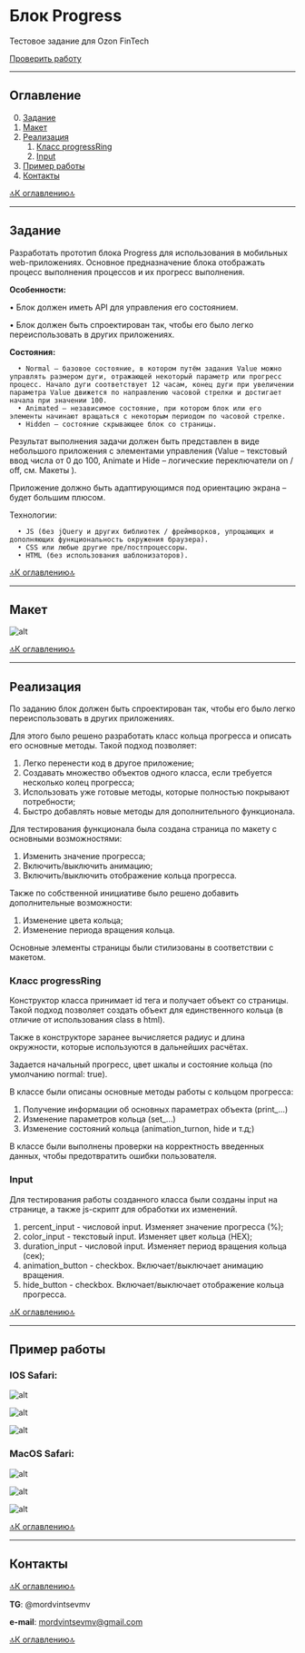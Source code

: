 # Блок Progress
Тестовое задание для Ozon FinTech

<a href="https://mordvintsevmv.github.io/progressPage/" target="_blank">Проверить работу</a>

---

## <a name="content">Оглавление</a>

0. [Задание](#task)
1. [Макет](#layout)
2. [Реализация](#realization)
   1. [Класс progressRing](#realization_class)
   2. [Input](#realization_input)
3. [Пример работы](#test)
4. [Контакты](#contacts)


[🔝К оглавлению🔝](#content)

---

## <a name="task">Задание</a>

Разработать прототип блока Progress для использования в мобильных web-приложениях. Основное предназначение блока отображать процесс выполнения процессов и их прогресс выполнения.

__Особенности:__

• Блок должен иметь API для управления его состоянием.

• Блок должен быть спроектирован так, чтобы его было легко переиспользовать в
других приложениях.

__Состояния:__

      • Normal – базовое состояние, в котором путём задания Value можно управлять размером дуги, отражающей некоторый параметр или прогресс процесс. Начало дуги соответствует 12 часам, конец дуги при увеличении параметра Value движется по направлению часовой стрелки и достигает начала при значении 100.
      • Animated – независимое состояние, при котором блок или его элементы начинают вращаться с некоторым периодом по часовой стрелке.
      • Hidden – состояние скрывающее блок со страницы.

Результат выполнения задачи должен быть представлен в виде небольшого
приложения с элементами управления (Value – текстовый ввод числа от 0 до 100,
Animate и Hide – логические переключатели on / off, см. Макеты ).

Приложение должно быть адаптирующимся под ориентацию экрана – будет большим
плюсом.

Технологии:

      • JS (без jQuery и других библиотек / фреймворков, упрощающих и дополняющих функциональность окружения браузера).
      • CSS или любые другие пре/постпроцессоры.
      • HTML (без использования шаблонизаторов).


[🔝К оглавлению🔝](#content)

---

## <a name="layout">Макет</a>

![alt](img/layout.png)

[🔝К оглавлению🔝](#content)

---

## <a name="realization">Реализация</a>

По заданию блок должен быть спроектирован так, чтобы его было легко переиспользовать в других приложениях.

Для этого было решено разработать класс кольца прогресса и описать его основные методы. Такой подход позволяет:
1. Легко перенести код в другое приложение;
2. Создавать множество объектов одного класса, если требуется несколько колец прогресса;
3. Использовать уже готовые методы, которые полностью покрывают потребности;
4. Быстро добавлять новые методы для дополнительного функционала.

Для тестирования функционала была создана страница по макету с основными возможностями:
1. Изменить значение прогресса;
2. Включить/выключить анимацию;
3. Включить/выключить отображение кольца прогресса.

Также по собственной инициативе было решено добавить дополнительные возможности:
1. Изменение цвета кольца;
2. Изменение периода вращения кольца.

Основные элементы страницы были стилизованы в соответствии с макетом.

### <a name="realization_class">Класс progressRing</a>

Конструктор класса принимает id тега <circle> и получает объект со страницы. Такой подход позволяет создать объект для единственного кольца (в отличие от использования class в html).

Также в конструкторе заранее вычисляется радиус и длина окружности, которые используются в дальнейших расчётах.

Задается начальный прогресс, цвет шкалы и состояние кольца (по умолчанию normal: true).

В классе были описаны основные методы работы с кольцом прогресса:
1. Получение информации об основных параметрах объекта (print_...)
2. Изменение параметров кольца (set_...)
3. Изменение состояний кольца (animation_turnon, hide и т.д;)

В классе были выполнены проверки на корректность введенных данных, чтобы предотвратить ошибки пользователя.

### <a name="realization_input">Input</a>

Для тестирования работы созданного класса были созданы input на странице, а также js-скрипт для обработки их изменений.

1. percent_input - числовой input. Изменяет значение прогресса (%);
2. color_input - текстовый input. Изменяет цвет кольца (HEX);
3. duration_input - числовой input. Изменяет период вращения кольца (сек);
4. animation_button - checkbox. Включает/выключает анимацию вращения.
5. hide_button - checkbox. Включает/выключает отображение кольца прогресса.


[🔝К оглавлению🔝](#content)

---

## <a name="test">Пример работы</a>

### IOS Safari:

![alt](img/test/ios_safari_h.PNG)

![alt](img/test/ios_safari_v.PNG)

![alt](img/test/ios_safari_hide.PNG)

### MacOS Safari:

![alt](img/test/macos_safari_v.png)

![alt](img/test/macos_safari_h.png)

![alt](img/test/macos_safari_hide.png)


[🔝К оглавлению🔝](#content)

---

## <a name="contacts">Контакты</a>

[🔝К оглавлению🔝](#content)

**TG**: @mordvintsevmv

**e-mail**: mordvintsevmv@gmail.com

[🔝К оглавлению🔝](#content)

